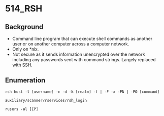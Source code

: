 # 514\_RSH

## Background

* Command line program that can execute shell commands as another user or on another computer across a computer network. 
* Only on \*nix. 
* Not secure as it sends information unencrypted over the network including any passwords sent with command strings.  Largely replaced with SSH.

## Enumeration

```text
rsh host -l [username] -n -d -k [realm] -f | -F -x -PN | -PO [command]
```

```text
auxiliary/scanner/rservices/rsh_login
```

```text
rusers -al [IP]
```

